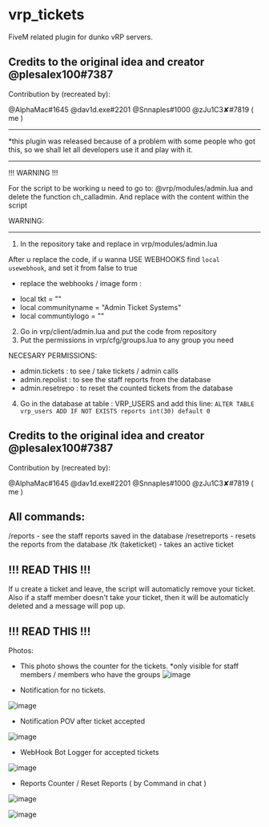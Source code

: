 # vrp_tickets
FiveM related plugin for dunko vRP servers. 

Credits to the original idea and creator @plesalex100#7387
----------------------------------------------

Contribution by (recreated by): 

  @AlphaMac#1645
  @dav1d.exe#2201
  @Snnaples#1000
  @zJu1C3✘#7819 ( me )
  
----------------------------------------------
  
*this plugin was released because of a problem with some people who got this, so we shall let all developers use it and play with it.

----------------------------------------------

!!! WARNING !!!

For the script to be working u need to go to: @vrp/modules/admin.lua and delete the function ch_calladmin. 
And replace with the content within the script

WARNING: 

----------------------------------------------

1. In the repository take and replace in vrp/modules/admin.lua

After u replace the code, if u wanna USE WEBHOOKS find ```local usewebhook```, and set it from false to true
* replace the webhooks / image form :
 - local tkt = ""
 - local communityname = "Admin Ticket Systems"
 - local communtiylogo = ""    

2. Go in vrp/client/admin.lua and put the code from repository
3. Put the permissions in vrp/cfg/groups.lua to any group you need

NECESARY PERMISSIONS:
  - admin.tickets : to see / take tickets / admin calls
  - admin.repolist : to see the staff reports from the database
  - admin.resetrepo : to reset the counted tickets from the database

4. Go in the database at table : VRP_USERS and add this line:
```ALTER TABLE vrp_users ADD IF NOT EXISTS reports int(30) default 0```

Credits to the original idea and creator @plesalex100#7387
----------------------------------------------

Contribution by (recreated by): 

  @AlphaMac#1645
  @dav1d.exe#2201
  @Snnaples#1000
  @zJu1C3✘#7819 ( me )

All commands:
----------------------------------------------
/reports - see the staff reports saved in the database
/resetreports - resets the reports from the database
/tk (taketicket) - takes an active ticket

!!! READ THIS !!!
----------------------------------------------

If u create a ticket and leave, the script will automaticly remove your ticket. 
Also if a staff member doesn't take your ticket, then it will be automaticly deleted and a message will pop up.

!!! READ THIS !!!
----------------------------------------------

Photos:
- This photo shows the counter for the tickets.
*only visible for staff members / members who have the groups
![image](https://user-images.githubusercontent.com/49794440/115944426-5747d900-a4be-11eb-927e-52113f762e3c.png)

- Notification for no tickets.

![image](https://user-images.githubusercontent.com/49794440/115944467-9a09b100-a4be-11eb-89b0-c97a2575f8e2.png)

- Notification POV after ticket accepted 

![image](https://user-images.githubusercontent.com/49794440/115944480-ba397000-a4be-11eb-80e6-cc329e6ed219.png)

- WebHook Bot Logger for accepted tickets

![image](https://user-images.githubusercontent.com/49794440/115944505-ddfcb600-a4be-11eb-9689-aa12410c2a75.png)

- Reports Counter / Reset Reports ( by Command in chat )

![image](https://user-images.githubusercontent.com/49794440/115944566-36cc4e80-a4bf-11eb-8e40-dafcebc72789.png)

![image](https://user-images.githubusercontent.com/49794440/115944584-4e0b3c00-a4bf-11eb-8636-9e50d6745666.png)
